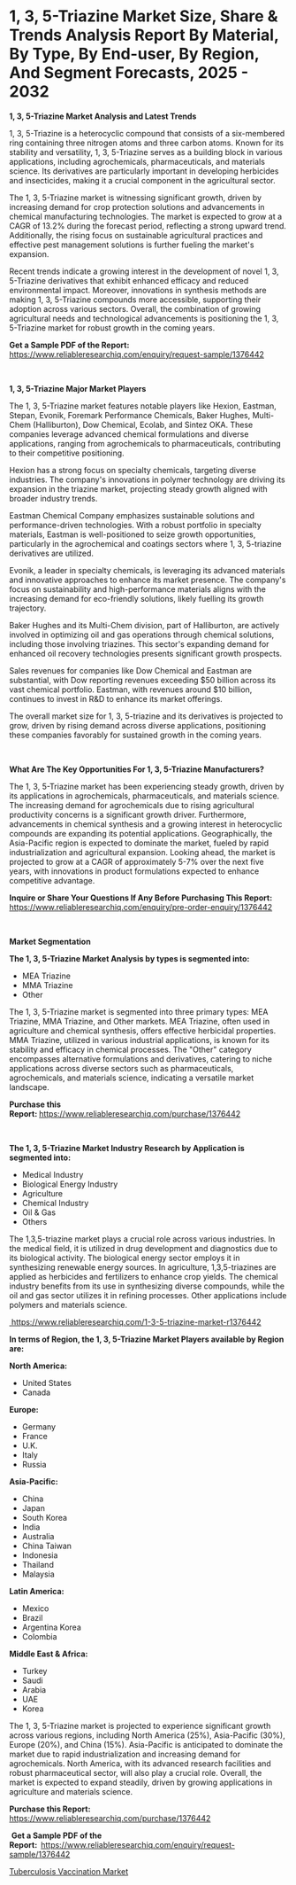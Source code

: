<p><h1>1, 3, 5-Triazine Market Size, Share & Trends Analysis Report By Material, By Type, By End-user, By Region, And Segment Forecasts, 2025 - 2032</h1></p><p><strong>1, 3, 5-Triazine Market Analysis and Latest Trends</strong></p>
<p><p>1, 3, 5-Triazine is a heterocyclic compound that consists of a six-membered ring containing three nitrogen atoms and three carbon atoms. Known for its stability and versatility, 1, 3, 5-Triazine serves as a building block in various applications, including agrochemicals, pharmaceuticals, and materials science. Its derivatives are particularly important in developing herbicides and insecticides, making it a crucial component in the agricultural sector.</p><p>The 1, 3, 5-Triazine market is witnessing significant growth, driven by increasing demand for crop protection solutions and advancements in chemical manufacturing technologies. The market is expected to grow at a CAGR of 13.2% during the forecast period, reflecting a strong upward trend. Additionally, the rising focus on sustainable agricultural practices and effective pest management solutions is further fueling the market's expansion.</p><p>Recent trends indicate a growing interest in the development of novel 1, 3, 5-Triazine derivatives that exhibit enhanced efficacy and reduced environmental impact. Moreover, innovations in synthesis methods are making 1, 3, 5-Triazine compounds more accessible, supporting their adoption across various sectors. Overall, the combination of growing agricultural needs and technological advancements is positioning the 1, 3, 5-Triazine market for robust growth in the coming years.</p></p>
<p><strong>Get a Sample PDF of the Report:&nbsp;</strong> <a href="https://www.reliableresearchiq.com/enquiry/request-sample/1376442?utm_campaign=2444&utm_medium=2&utm_source=Github&utm_content=ia&utm_term=15022025&utm_id=1-3-5-triazine">https://www.reliableresearchiq.com/enquiry/request-sample/1376442</a></p>
<p>&nbsp;</p>
<p><strong>1, 3, 5-Triazine Major Market Players</strong></p>
<p><p>The 1, 3, 5-Triazine market features notable players like Hexion, Eastman, Stepan, Evonik, Foremark Performance Chemicals, Baker Hughes, Multi-Chem (Halliburton), Dow Chemical, Ecolab, and Sintez OKA. These companies leverage advanced chemical formulations and diverse applications, ranging from agrochemicals to pharmaceuticals, contributing to their competitive positioning.</p><p>Hexion has a strong focus on specialty chemicals, targeting diverse industries. The company's innovations in polymer technology are driving its expansion in the triazine market, projecting steady growth aligned with broader industry trends.</p><p>Eastman Chemical Company emphasizes sustainable solutions and performance-driven technologies. With a robust portfolio in specialty materials, Eastman is well-positioned to seize growth opportunities, particularly in the agrochemical and coatings sectors where 1, 3, 5-triazine derivatives are utilized.</p><p>Evonik, a leader in specialty chemicals, is leveraging its advanced materials and innovative approaches to enhance its market presence. The company's focus on sustainability and high-performance materials aligns with the increasing demand for eco-friendly solutions, likely fuelling its growth trajectory.</p><p>Baker Hughes and its Multi-Chem division, part of Halliburton, are actively involved in optimizing oil and gas operations through chemical solutions, including those involving triazines. This sector's expanding demand for enhanced oil recovery technologies presents significant growth prospects.</p><p>Sales revenues for companies like Dow Chemical and Eastman are substantial, with Dow reporting revenues exceeding $50 billion across its vast chemical portfolio. Eastman, with revenues around $10 billion, continues to invest in R&D to enhance its market offerings.</p><p>The overall market size for 1, 3, 5-triazine and its derivatives is projected to grow, driven by rising demand across diverse applications, positioning these companies favorably for sustained growth in the coming years.</p></p>
<p>&nbsp;</p>
<p><strong>What Are The Key Opportunities For 1, 3, 5-Triazine Manufacturers?</strong></p>
<p><p>The 1, 3, 5-Triazine market has been experiencing steady growth, driven by its applications in agrochemicals, pharmaceuticals, and materials science. The increasing demand for agrochemicals due to rising agricultural productivity concerns is a significant growth driver. Furthermore, advancements in chemical synthesis and a growing interest in heterocyclic compounds are expanding its potential applications. Geographically, the Asia-Pacific region is expected to dominate the market, fueled by rapid industrialization and agricultural expansion. Looking ahead, the market is projected to grow at a CAGR of approximately 5-7% over the next five years, with innovations in product formulations expected to enhance competitive advantage.</p></p>
<p><strong>Inquire or Share Your Questions If Any Before Purchasing This Report:</strong> <a href="https://www.reliableresearchiq.com/enquiry/pre-order-enquiry/1376442?utm_campaign=2444&utm_medium=2&utm_source=Github&utm_content=ia&utm_term=15022025&utm_id=1-3-5-triazine">https://www.reliableresearchiq.com/enquiry/pre-order-enquiry/1376442</a></p>
<p>&nbsp;</p>
<p><strong>Market Segmentation</strong></p>
<p><strong>The 1, 3, 5-Triazine Market Analysis by types is segmented into:</strong></p>
<p><ul><li>MEA Triazine</li><li>MMA Triazine</li><li>Other</li></ul></p>
<p><p>The 1, 3, 5-Triazine market is segmented into three primary types: MEA Triazine, MMA Triazine, and Other markets. MEA Triazine, often used in agriculture and chemical synthesis, offers effective herbicidal properties. MMA Triazine, utilized in various industrial applications, is known for its stability and efficacy in chemical processes. The "Other" category encompasses alternative formulations and derivatives, catering to niche applications across diverse sectors such as pharmaceuticals, agrochemicals, and materials science, indicating a versatile market landscape.</p></p>
<p><strong>Purchase this Report:&nbsp;</strong><a href="https://www.reliableresearchiq.com/purchase/1376442?utm_campaign=2444&utm_medium=2&utm_source=Github&utm_content=ia&utm_term=15022025&utm_id=1-3-5-triazine">https://www.reliableresearchiq.com/purchase/1376442</a></p>
<p>&nbsp;</p>
<p><strong>The 1, 3, 5-Triazine Market Industry Research by Application is segmented into:</strong></p>
<p><ul><li>Medical Industry</li><li>Biological Energy Industry</li><li>Agriculture</li><li>Chemical Industry</li><li>Oil & Gas</li><li>Others</li></ul></p>
<p><p>The 1,3,5-triazine market plays a crucial role across various industries. In the medical field, it is utilized in drug development and diagnostics due to its biological activity. The biological energy sector employs it in synthesizing renewable energy sources. In agriculture, 1,3,5-triazines are applied as herbicides and fertilizers to enhance crop yields. The chemical industry benefits from its use in synthesizing diverse compounds, while the oil and gas sector utilizes it in refining processes. Other applications include polymers and materials science.</p></p>
<p><a href="https://www.reliableresearchiq.com/1-3-5-triazine-market-r1376442?utm_campaign=2444&utm_medium=2&utm_source=Github&utm_content=ia&utm_term=15022025&utm_id=1-3-5-triazine">&nbsp;https://www.reliableresearchiq.com/1-3-5-triazine-market-r1376442</a></p>
<p><strong>In terms of Region, the 1, 3, 5-Triazine Market Players available by Region are:</strong></p>
<p>
    <p> <strong> North America: </strong>
        <ul>
            <li>United States</li>
            <li>Canada</li>
        </ul>
        </p> 
    <p> <strong> Europe: </strong>
        <ul>
            <li>Germany</li>
            <li>France</li>
            <li>U.K.</li>
            <li>Italy</li>
            <li>Russia</li>
        </ul>
        </p> 
    <p> <strong> Asia-Pacific: </strong>
        <ul>
            <li>China</li>
            <li>Japan</li>
            <li>South Korea</li>
            <li>India</li>
            <li>Australia</li>
            <li>China Taiwan</li>
            <li>Indonesia</li>
            <li>Thailand</li>
            <li>Malaysia</li>
        </ul>
        </p> 
    <p> <strong> Latin America: </strong>
        <ul>
            <li>Mexico</li>
            <li>Brazil</li>
            <li>Argentina Korea</li>
            <li>Colombia</li>
        </ul>
        </p> 
    <p> <strong> Middle East & Africa: </strong>
        <ul>
            <li>Turkey</li>
            <li>Saudi</li>
            <li>Arabia</li>
            <li>UAE</li>
            <li>Korea</li>
        </ul>
    </p>
    </p>
<p><p>The 1, 3, 5-Triazine market is projected to experience significant growth across various regions, including North America (25%), Asia-Pacific (30%), Europe (20%), and China (15%). Asia-Pacific is anticipated to dominate the market due to rapid industrialization and increasing demand for agrochemicals. North America, with its advanced research facilities and robust pharmaceutical sector, will also play a crucial role. Overall, the market is expected to expand steadily, driven by growing applications in agriculture and materials science.</p></p>
<p><strong>Purchase this Report: </strong><a href="https://www.reliableresearchiq.com/purchase/1376442?utm_campaign=2444&utm_medium=2&utm_source=Github&utm_content=ia&utm_term=15022025&utm_id=1-3-5-triazine">https://www.reliableresearchiq.com/purchase/1376442</a></p>
<p>&nbsp;<strong>Get a Sample PDF of the Report:&nbsp;&nbsp;</strong><a href="https://www.reliableresearchiq.com/enquiry/request-sample/1376442?utm_campaign=2444&utm_medium=2&utm_source=Github&utm_content=ia&utm_term=15022025&utm_id=1-3-5-triazine">https://www.reliableresearchiq.com/enquiry/request-sample/1376442</a></p>
<p><strong></strong></p>
<p><p><a href="https://github.com/danikabiele541/Market-Research-Report-List-1/blob/main/tuberculosis-vaccination-market.md?utm_campaign=2444&utm_medium=2&utm_source=Github&utm_content=ia&utm_term=15022025&utm_id=1-3-5-triazine">Tuberculosis Vaccination Market</a></p></p>